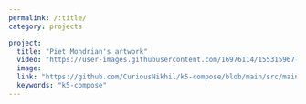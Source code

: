```yaml
---
permalink: /:title/
category: projects

project:
  title: "Piet Mondrian's artwork"
  video: "https://user-images.githubusercontent.com/16976114/155315967-8651926d-756b-4ce5-bd9e-2a44406a3ad7.mov"
  image:
  link: "https://github.com/CuriousNikhil/k5-compose/blob/main/src/main/kotlin/examples/art/piet_mondrian.kt"
  keywords: "k5-compose" 
---
```




